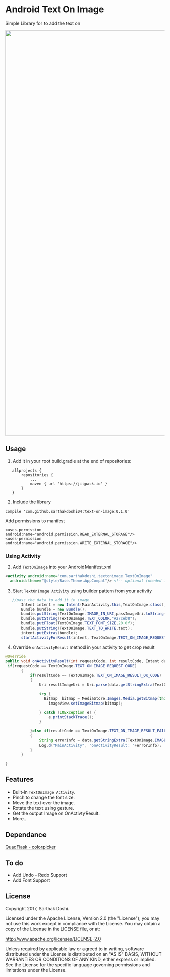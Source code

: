 Android Text On Image
=======

Simple Library for to add the text on 

<img src="https://github.com/SarthakDoshi04/text-on-image/blob/master/art/working.gif" width="720" height="1280">

## Usage
1. Add it in your root build.gradle at the end of repositories:

 ```
	allprojects {
		repositories {
			...
			maven { url 'https://jitpack.io' }
		}
	}
 ```

2. Include the library

 ```
 compile 'com.github.sarthakdoshi04:text-on-image:0.1.0'
 ```

Add permissions to manifest

 ```
 <uses-permission android:name="android.permission.READ_EXTERNAL_STORAGE"/>
 <uses-permission android:name="android.permission.WRITE_EXTERNAL_STORAGE"/>
 ```

### Using Activity

2. Add `TextOnImage` into your AndroidManifest.xml
 ```xml
 <activity android:name="com.sarthakdoshi.textonimage.TextOnImage"
   android:theme="@style/Base.Theme.AppCompat"/> <!-- optional (needed if default theme has no action bar) -->
 ```

3. Start `TextOnImage Activity` using builder pattern from your activity
 ```java
    //pass the data to add it in image
        Intent intent = new Intent(MainActivity.this,TextOnImage.class);
        Bundle bundle = new Bundle();
        bundle.putString(TextOnImage.IMAGE_IN_URI,passImageUri.toString()); //image uri
        bundle.putString(TextOnImage.TEXT_COLOR,"#27ceb8");                 //initial color of the text
        bundle.putFloat(TextOnImage.TEXT_FONT_SIZE,20.0f);                  //initial text size
        bundle.putString(TextOnImage.TEXT_TO_WRITE,text);                   //text to be add in the image
        intent.putExtras(bundle);
        startActivityForResult(intent, TextOnImage.TEXT_ON_IMAGE_REQUEST_CODE); //start activity for the result

 ```

4. Override `onActivityResult` method in your activity to get crop result
 ```java
 @Override
 public void onActivityResult(int requestCode, int resultCode, Intent data) {
  if(requestCode == TextOnImage.TEXT_ON_IMAGE_REQUEST_CODE)
        {
            if(resultCode == TextOnImage.TEXT_ON_IMAGE_RESULT_OK_CODE)
            {
                Uri resultImageUri = Uri.parse(data.getStringExtra(TextOnImage.IMAGE_OUT_URI));

                try {
                  Bitmap  bitmap = MediaStore.Images.Media.getBitmap(this.getContentResolver(), resultImageUri);
                    imageView.setImageBitmap(bitmap);

                } catch (IOException e) {
                    e.printStackTrace();
                }

            }else if(resultCode == TextOnImage.TEXT_ON_IMAGE_RESULT_FAILED_CODE)
            {
                String errorInfo = data.getStringExtra(TextOnImage.IMAGE_OUT_ERROR);
                Log.d("MainActivity", "onActivityResult: "+errorInfo);
            }
        }
        
 }
 ```

## Features
- Built-in `TextOnImage Activity`.
- Pinch to change the font size.
- Move the text over the image.
- Rotate the text using gesture.
- Get the output Image on OnActivtyResult.
- More..
 
## Dependance
  [QuadFlask - colorpicker](https://github.com/QuadFlask/colorpicker)
  
## To do

* Add Undo - Redo Support 
* Add Font Support
  
## License

Copyright 2017, Sarthak Doshi.

Licensed under the Apache License, Version 2.0 (the "License"); you may not use this work except in compliance with the   License.
You may obtain a copy of the License in the LICENSE file, or at:

  http://www.apache.org/licenses/LICENSE-2.0

Unless required by applicable law or agreed to in writing, software distributed under the License is distributed on an "AS   IS" BASIS, WITHOUT WARRANTIES OR CONDITIONS OF ANY KIND, either express or implied. See the License for the specific language governing permissions and limitations under the License.
